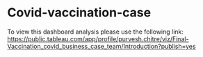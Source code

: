 # Covid-vaccination-case

To view this dashboard analysis please use the following link: 
https://public.tableau.com/app/profile/purvesh.chitre/viz/Final-Vaccination_covid_business_case_team/Introduction?publish=yes
